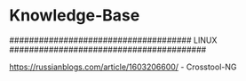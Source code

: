 # Knowledge-Base

##################################### LINUX ########################################

https://russianblogs.com/article/1603206600/ - Crosstool-NG

